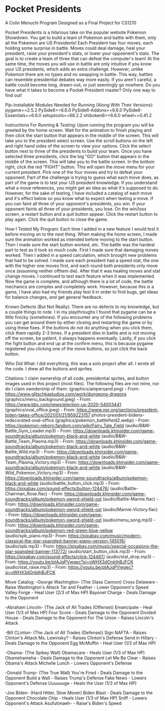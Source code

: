 # Pocket Presidents
A Colin Menuchi Program
Designed as a Final Project for CS1210

Pocket Presidents is a hilarious take on the popular website Pokemon Showdown.
You get to build a team of Pokemon and battle with them, only all the Pokemon are
US Presidents! Each President has four moves, each holding some surprise in battle.
Moves could deal damage, heal your president, raise your president's stats, or lower
your oppoenent's stats. The goal is to create a team of three that can defeat the computer's
team! At the same time, the moves you will use in battle are only intuitive if you know your
US presidents, which adds an extra challenge. However, unlike Pokemon there are no types and
no swapping in battle. This way, battles can resemble presidential debates way more easily.
If you aren't careful, a battle could become long, drawn-out, or just seemingly go nowhere.
Do you have what it takes to become a Pocket President master? Only one way to
find out!

Pip-Installable Modules Needed for Running (Along With Their Versions):
pygame==2.5.2
PySide6==6.6.0
PySide6-Addons==6.6.0
PySide6-Essentials==6.6.0
setuptools==68.2.2
shiboken6==6.6.0
wheel==0.41.2

Instructions For Running & Testing:
Upon running the program you will be greeted by the home screen. Wait for the animation to finish playing
and then click the start button that appears in the middle of the screen. This will take you to the
president select screen. Use the scroll buttons on the left and right hand sides of the screen to
view your options. Click the select button next to three of the presidents to build your team. Once
you have selected three presidents, click the big "GO" button that appears in the middle of the screen.
This will take you to the battle screen. In the bottom right, click the red "FIGHT" button. This will open
the move menu for your current president. Pick one of the four moves and try to defeat your opponent.
Part of the challenge is trying to guess what each move does, as part of the game is to test your US
president knowledge. If you understand what a move references, you might get an idea as what it's supposed
to do. However, for the sake of testing, I have included a catalog of each move and it's effect below so 
you know what to expect when testing a move. If you can faint all three of your opponent's presidents, you win. 
If your opponent faints all three of your presidents, you lose. On the win/loss screen, a restart button 
and a quit button appear. Click the restart button to play again. Click the quit button to close the game.

How I Tested My Program:
Each time I added in a new feature I would test it before moving on to the next thing. When making the home screen,
I made sure the animation worked as intended before moving to the start button. 
Then I made sure the start button worked, etc. The battle was the hardest part to test as it took so much code. 
First I made sure that damaging moves worked. Then I added in a speed calculation, which brought new problems that 
had to be solved. I made sure each president had a speed stat, the one with the higher one moves first, 
and each round both presidents only move once (assuming neither ofthem die). After that it was 
healing moves and stat change moves. I continued to test each feature when it was implemented.
Now the game is complete, and although there is a lot of code, the battle mechanics are complex and completely work.
However, because this is a game, I have also had my friends play test it in order to find bugs, get ideas for 
balance changes, and get general feedback. 

Known Defects (But Not Really):
There are no defects to my knowledge, but a couple things to note. I in my playthroughs I found that
pygame can be a little finicky (sometimes). If you encounter any of the following problems you can get around
them by either closing and restarting the game or by using these fixes. If the buttons do not
do anything when you click them, click them rapidly 2-3 times. If a president dies in battle and is not moving off
the screen, be patient, it always happens eventually. Lastly, if you click the fight button and end up at the confirm
menu, this is because pygame registered you clicking one of the move buttons, so just click the back button.

Who Did What:
I did everything, this was a solo project after all. I wrote all the code. I drew all the buttons and sprites.

Citations:
I claim ownership of all code, presidential sprites, and button images used in this project (most files).
The following files are not mine, nor do I claim owndership of them:
(graphics/ampersand.png) - From: https://www.glitschkastudios.com/work/dungeons-dragons
(graphics/menu_background.jpeg) - From: https://www.bbc.com/news/election-us-2020-54003441
(graphics/oval_office.jpeg) - From: https://www.npr.org/sections/president-biden-takes-office/2021/01/21/959223157 photos-president-bidens-redecorated-oval-office
(graphics/pokemon_battlefield2.webp) - From: https://pokemon-reborn.fandom.com/wiki/Fairy_Tale_Field
(audio/B&W-Battle_Gym_Leader.mp3) - From: https://downloads.khinsider.com/game-soundtracks/album/pokemon-black-and-white
(audio/B&W-Battle_Team_Plasma.mp3) - From: https://downloads.khinsider.com/game-soundtracks/album/pokemon-black-and-white
(audio/B&W-Battle_Wild.mp3) - From: https://downloads.khinsider.com/game-soundtracks/album/pokemon-black-and-white
(audio/B&W-Team_Plasma_Victory.mp3) - From: https://downloads.khinsider.com/game-soundtracks/album/pokemon-black-and-white
(audio/B&W-Wild_Pokemon_Victory.mp3) - From: https://downloads.khinsider.com/game-soundtracks/album/pokemon-black-and-white
(audio/battle_button_click.mp3) - From: https://pixabay.com/sound-effects/button-124476/
(audio/Battle-Chairman_Rose.flac) - From: https://downloads.khinsider.com/game-soundtracks/album/pokemon-sword-shield-ost
(audio/Battle-Marnie.flac) - From: https://downloads.khinsider.com/game-soundtracks/album/pokemon-sword-shield-ost
(audio/Marnie-Victory.flac) - From: https://downloads.khinsider.com/game-soundtracks/album/pokemon-sword-shield-ost
(audio/menu_song.mp3) - From: https://downloads.khinsider.com/game-soundtracks/album/pokemon-red-green-blue-yellow
(audio/spb_piano.mp3)- From: https://pixabay.com/music/modern-classical-the-star-spangled-banner-piano-version-145016/
(audio/spb.mp3) - From: https://pixabay.com/music/special-occasions-the-star-spangled-banner-113772/
(audio/start_button_click.mp3) - From: https://pixabay.com/sound-effects/click-124467/
(audio/stat_drop.mp3) - From: https://youtu.be/ptAJqPVwgec?si=oWHX3dOnbIhBJFCK
(audio/stat_raise.mp3) - From: https://youtu.be/ptAJqPVwgec?si=oWHX3dOnbIhBJFCK

Move Catalog:
-George Washington- (The Glass Cannon)
Cross Delaware - Raise Washington's Attack
Tar and Feather - Lower Opponent's Speed
Valley Forge - Heal User (2/3 of Max HP)
Bayonet Charge - Deals Damage to the Opponent

-Abraham Lincoln- (The Jack of All Trades (Offense))
Emancipate - Heal User (1/3 of Max HP)
Four Score - Deals Damage to the Opponent
Divided House - Deals Damage to the Opponent
For The Union - Raises Lincoln's Attack

-Bill CLinton- (The Jack of All Trades (Defense))
Sign NAFTA - Raises Clinton's Attack
Ms. Lewinsky? - Raises Clinton's Defense
Send in Hillary - Deals Damage to the Opponent
Egg McMuffin - Heal User (1/3 of Max HP)

-Obama- (The Spikey Wall)
Obamacare - Heals User (1/3 of Max HP)
Obamehameha - Deals Damage to the Opponent
Let Me Be Clear - Raises Obama's Attack
Michelle Lunch - Lowers Opponent's Defense

-Donald Trump- (The True Wall)
You're Fired - Deals Damage to the Opponent
Build a Wall - Raises Trump's Defense
Fake News - Lowers Opponent's Defense
Uuuuuuge - Heals the User (1/3 of Max HP)

-Joe Biden- (Hard Hitter, Slow Mover)
Biden Blast - Deals Damage to the Opponent
Chocolate Chip - Heals User (1/3 of Max HP)
Sniff - Lowers Opponent's Attack
Asufutimaeh- - Raise's Biden's Speed
